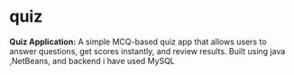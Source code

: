 # quiz
**Quiz Application:** A simple MCQ-based quiz app that allows users to answer questions, get scores instantly, and review results. Built using java ,NetBeans, and backend i have used MySQL
